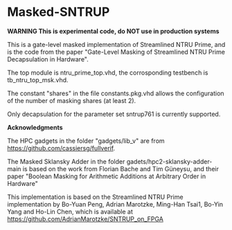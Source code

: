 # Masked-SNTRUP

**WARNING This is experimental code, do NOT use in production systems**

This is a gate-level masked implementation of Streamlined NTRU Prime, and is the code from the paper "Gate-Level Masking of Streamlined NTRU Prime Decapsulation in Hardware". 

The top module is ntru_prime_top.vhd, the corrosponding testbench is tb_ntru_top_msk.vhd.

The constant "shares" in the file constants.pkg.vhd allows the configuration of the number of masking shares (at least 2).

Only decapsulation for the parameter set sntrup761 is currently supported.

**Acknowledgments**

The HPC gadgets in the folder "gadgets/lib_v" are from https://github.com/cassiersg/fullverif.

The Masked Sklansky Adder in the folder gadets/hpc2-sklansky-adder-main is based on the work from Florian Bache and Tim Güneysu, and their paper "Boolean Masking for Arithmetic Additions at Arbitrary Order in Hardware"

This implementation is based on the Streamlined NTRU Prime implementation by Bo-Yuan Peng, Adrian Marotzke, Ming-Han Tsai1, Bo-Yin Yang and Ho-Lin Chen, which is available at https://github.com/AdrianMarotzke/SNTRUP_on_FPGA